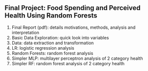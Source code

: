 ## Final Project: Food Spending and Perceived Health Using Random Forests
1. Final Report (pdf): details motivations, methods, analysis and interpretation
2. Basic Data Exploration: quick look into variables
3. Data: data extraction and transformation
4. LR: logistic regression analysis
5. Random Forests: random forest analysis
6. Simpler MLP: multilayer perceptron analysis of 2 category health
7. Simpler RF: random forest analysis of 2 category health

